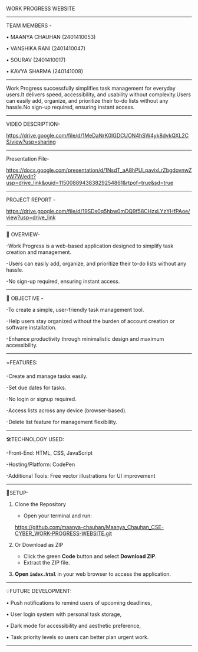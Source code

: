 WORK PROGRESS WEBSITE
___________________________________________________________________________________________________________________________________________________________________________________________________
TEAM MEMBERS -

   •	MAANYA CHAUHAN (2401410053)
   
   •	VANSHIKA RANI (2401410047)
   
   •	SOURAV         (2401410017)
   
   •	KAVYA SHARMA    (240141008)
__________________________________________________________________________________________________________________________________________________________________________________________________
Work Progress successfully simplifies task management for everyday users.It delivers speed, accessibility, and usability without complexity.Users can easily add, organize, and prioritize their to-do lists without any hassle.No sign-up required, ensuring instant access.

_________________________________________________________________________________________________________________________________________________________________________________________________
VIDEO DESCRIPTION-

https://drive.google.com/file/d/1MeDaNrK0IGDCUON4hSW4yk8dvkQXL2CS/view?usp=sharing
__________________________________________________________________________________________________________________________________________________________________________________________________
Presentation File-

https://docs.google.com/presentation/d/1NsdT_aA8hPULpavixLrZbgdovnwZyW7W/edit?usp=drive_link&ouid=115008894383829254861&rtpof=true&sd=true
__________________________________________________________________________________________________________________________________________________________________________________________________
PROJECT REPORT -

https://drive.google.com/file/d/19SDs0q5hbw0mDQ9f58CHzxLYzYHfPAoe/view?usp=drive_link
___________________________________________________________________________________________________________________________________________________________________________________________________
🚀 OVERVIEW-

-Work Progress is a web-based application designed to simplify task creation and management.

-Users can easily add, organize, and prioritize their to-do lists without any hassle.

-No sign-up required, ensuring instant access.
___________________________________________________________________________________________________________________________________________________________________________________________________
🎯 OBJECTIVE -

-To create a simple, user-friendly task management tool.

-Help users stay organized without the burden of account creation or software installation.


-Enhance productivity through minimalistic design and maximum accessibility.
___________________________________________________________________________________________________________________________________________________________________________________________________
⭐FEATURES:

 -Create and manage tasks easily.

-Set due dates for tasks.

-No login or signup required.

-Access lists across any device (browser-based).

-Delete list feature for management flexibility.
__________________________________________________________________________________________________________________________________________________________________________________________________
🛠️TECHNOLOGY USED:

-Front-End: HTML, CSS, JavaScript

-Hosting/Platform: CodePen

-Additional Tools: Free vector illustrations for UI improvement

__________________________________________________________________________________________________________________________________________________________________________________________________
📁SETUP-

1. Clone the Repository
   - Open your terminal and run:
   
    https://github.com/maanya-chauhan/Maanya_Chauhan_CSE-CYBER_WORK-PROGRESS-WEBSITE.git
   
2. Or Download as ZIP
   - Click the green **Code** button and select **Download ZIP**.
   - Extract the ZIP file.

3. **Open `index.html`** in your web browser to  access the application.
__________________________________________________________________________________________________________________________________________________________________________________________________
💡FUTURE DEVELOPMENT:

•	Push notifications to remind users of upcoming deadlines,

•	User login system with personal task storage,

•	Dark mode for accessibility and aesthetic preference,

•	Task priority levels so users can better plan urgent work.
__________________________________________________________________________________________________________________________________________________________________________________________________


















